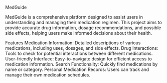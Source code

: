 MedGuide

MedGuide 
is a comprehensive platform designed to assist users in understanding and managing their medication regimen. This project aims to provide accurate drug information, dosage recommendations, and possible side effects, helping users make informed decisions about their health.

Features
Medication Information: Detailed descriptions of various medications, including uses, dosages, and side effects.
Drug Interactions: Tools to check for potential interactions between different medications.
User-friendly Interface: Easy-to-navigate design for efficient access to medication information.
Search Functionality: Quickly find medications by name or category.
Personal Medication Records: Users can track and manage their own medication schedules.
